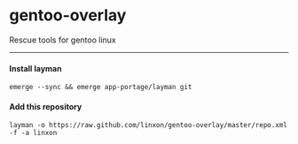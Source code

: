 gentoo-overlay
==============

Rescue tools for gentoo linux

-----------------

#### Install layman ####
```
emerge --sync && emerge app-portage/layman git
```

#### Add this repository ####

```
layman -o https://raw.github.com/linxon/gentoo-overlay/master/repo.xml -f -a linxon
```
